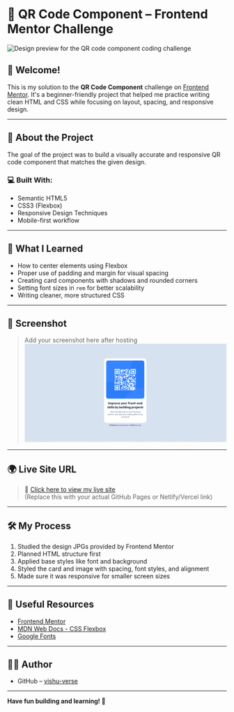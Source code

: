 # 🚀 QR Code Component – Frontend Mentor Challenge

![Design preview for the QR code component coding challenge](./preview.jpg)

## 👋 Welcome!

This is my solution to the **QR Code Component** challenge on [Frontend Mentor](https://www.frontendmentor.io/). It's a beginner-friendly project that helped me practice writing clean HTML and CSS while focusing on layout, spacing, and responsive design.

---

## 📌 About the Project

The goal of the project was to build a visually accurate and responsive QR code component that matches the given design.

### 💻 Built With:
- Semantic HTML5
- CSS3 (Flexbox)
- Responsive Design Techniques
- Mobile-first workflow

---

## 🎯 What I Learned

- How to center elements using Flexbox
- Proper use of padding and margin for visual spacing
- Creating card components with shadows and rounded corners
- Setting font sizes in `rem` for better scalability
- Writing cleaner, more structured CSS

---

## 📸 Screenshot

> Add your screenshot here after hosting  
> ![Screenshot](./screenshot.png)

---

## 🌍 Live Site URL

> 🔗 [Click here to view my live site](https://yourusername.github.io/qr-code-component/)  
> (Replace this with your actual GitHub Pages or Netlify/Vercel link)

---

## 🛠️ My Process

1. Studied the design JPGs provided by Frontend Mentor
2. Planned HTML structure first
3. Applied base styles like font and background
4. Styled the card and image with spacing, font styles, and alignment
5. Made sure it was responsive for smaller screen sizes

---

## 🔗 Useful Resources

- [Frontend Mentor](https://www.frontendmentor.io)
- [MDN Web Docs - CSS Flexbox](https://developer.mozilla.org/en-US/docs/Web/CSS/CSS_Flexible_Box_Layout)
- [Google Fonts](https://fonts.google.com/)

---

## 🙋‍♀️ Author

- GitHub – [vishu-verse](https://github.com/vishu-verse)

---
**Have fun building and learning! 💪**

